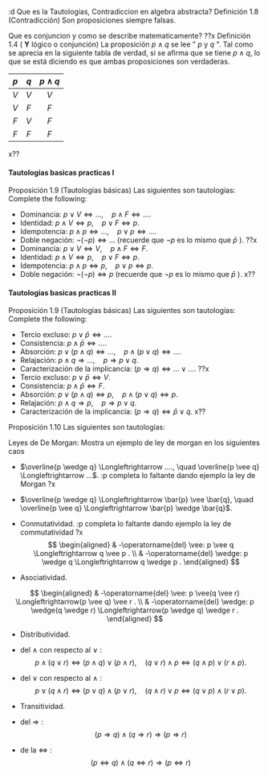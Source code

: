 :d Que es la Tautologias, Contradiccion en algebra abstracta?
Definición 1.8 (Contradicción) Son proposiciones siempre falsas.

Que es conjuncion y como se describe matematicamente?
??x
Definición 1.4 ( $\mathbf{Y}$ lógico o conjunción) La proposición $p \wedge q$ se lee " $p$ y $q$ ". Tal como se aprecia en la siguiente tabla de verdad, si se afirma que se tiene $p \wedge q$, lo que se está diciendo es que ambas proposiciones son verdaderas.

| $p$ | $q$ | $p \wedge q$ |
| :-: | :-: | :----------: |
| $V$ | $V$ |     $V$      |
| $V$ | $F$ |     $F$      |
| $F$ | $V$ |     $F$      |
| $F$ | $F$ |     $F$      |
x??

#### Tautologias basicas practicas I
Proposición 1.9 (Tautologías básicas) Las siguientes son tautologías:
Complete the following:
- Dominancia: $p \vee V \Longleftrightarrow ..., \quad p \wedge F \Longleftrightarrow ...$.
- Identidad: $p \wedge V \Longleftrightarrow p, \quad p \vee F \Longleftrightarrow p$.
- Idempotencia: $p \wedge p \Longleftrightarrow ..., \quad p \vee p \Longleftrightarrow ...$.
- Doble negación: $\neg(\neg p) \Longleftrightarrow ...$ (recuerde que $\neg p$ es lo mismo que $\bar{p}$ ).
??x
- Dominancia: $p \vee V \Longleftrightarrow V, \quad p \wedge F \Longleftrightarrow F$.
- Identidad: $p \wedge V \Longleftrightarrow p, \quad p \vee F \Longleftrightarrow p$.
- Idempotencia: $p \wedge p \Longleftrightarrow p, \quad p \vee p \Longleftrightarrow p$.
- Doble negación: $\neg(\neg p) \Longleftrightarrow p$ (recuerde que $\neg p$ es lo mismo que $\bar{p}$ ).
x??


#### Tautologias basicas practicas II
Proposición 1.9 (Tautologías básicas) Las siguientes son tautologías:
Complete the following:

- Tercio excluso: $p \vee \bar{p} \Longleftrightarrow ...$.
- Consistencia: $p \wedge \bar{p} \Longleftrightarrow ...$.
- Absorción: $p \vee(p \wedge q) \Longleftrightarrow ..., \quad p \wedge(p \vee q) \Longleftrightarrow ...$.
- Relajación: $p \wedge q \Longrightarrow ..., \quad p \Rightarrow p \vee q$.
- Caracterización de la implicancia: $(p \Rightarrow q) \Longleftrightarrow ... \vee ...$.
??x
- Tercio excluso: $p \vee \bar{p} \Longleftrightarrow V$.
- Consistencia: $p \wedge \bar{p} \Longleftrightarrow F$.
- Absorción: $p \vee(p \wedge q) \Longleftrightarrow p, \quad p \wedge(p \vee q) \Longleftrightarrow p$.
- Relajación: $p \wedge q \Longrightarrow p, \quad p \Rightarrow p \vee q$.
- Caracterización de la implicancia: $(p \Rightarrow q) \Longleftrightarrow \bar{p} \vee q$.
x??


Proposición 1.10 Las siguientes son tautologías:

Leyes de De Morgan: Mostra un ejemplo de ley de morgan en los siguientes caos
- $\overline{p \wedge q} \Longleftrightarrow ...., \quad \overline{p \vee q} \Longleftrightarrow ...$.
:p completa lo faltante dando ejemplo la ley de Morgan
?x
- $\overline{p \wedge q} \Longleftrightarrow \bar{p} \vee \bar{q}, \quad \overline{p \vee q} \Longleftrightarrow \bar{p} \wedge \bar{q}$.


- Conmutatividad.
:p completa lo faltante dando ejemplo la ley de commutatividad
?x
$$
\begin{aligned}
& -\operatorname{del} \vee: p \vee q \Longleftrightarrow q \vee p . \\
& -\operatorname{del} \wedge: p \wedge q \Longleftrightarrow q \wedge p .
\end{aligned}
$$



- Asociatividad.

$$
\begin{aligned}
& -\operatorname{del} \vee: p \vee(q \vee r) \Longleftrightarrow(p \vee q) \vee r . \\
& -\operatorname{del} \wedge: p \wedge(q \wedge r) \Longleftrightarrow(p \wedge q) \wedge r .
\end{aligned}
$$

- Distributividad.
- del $\wedge$ con respecto al $\vee$ :
$$
p \wedge(q \vee r) \Longleftrightarrow(p \wedge q) \vee(p \wedge r), \quad(q \vee r) \wedge p \Longleftrightarrow(q \wedge p) \vee(r \wedge p) .
$$
- del $\vee$ con respecto al $\wedge$ :
$$
p \vee(q \wedge r) \Longleftrightarrow(p \vee q) \wedge(p \vee r), \quad(q \wedge r) \vee p \Longleftrightarrow(q \vee p) \wedge(r \vee p) .
$$


- Transitividad.
- del $\Rightarrow$ :
$$
(p \Rightarrow q) \wedge(q \Rightarrow r) \Longrightarrow(p \Rightarrow r)
$$
- de la $\Longleftrightarrow$ :
$$
(p \Longleftrightarrow q) \wedge(q \Longleftrightarrow r) \Longrightarrow(p \Longleftrightarrow r)
$$





















